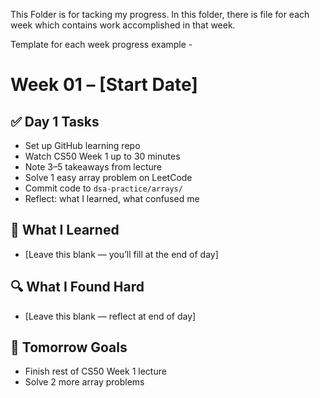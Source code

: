 This Folder is for tacking my progress. In this folder, there is file for each week which contains work accomplished in that week.

Template for each week progress example -

# Week 01 – [Start Date]

## ✅ Day 1 Tasks
- Set up GitHub learning repo
- Watch CS50 Week 1 up to 30 minutes
- Note 3–5 takeaways from lecture
- Solve 1 easy array problem on LeetCode
- Commit code to `dsa-practice/arrays/`
- Reflect: what I learned, what confused me

## 📘 What I Learned
- [Leave this blank — you’ll fill at the end of day]

## 🔍 What I Found Hard
- [Leave this blank — reflect at end of day]

## 🚀 Tomorrow Goals
- Finish rest of CS50 Week 1 lecture
- Solve 2 more array problems